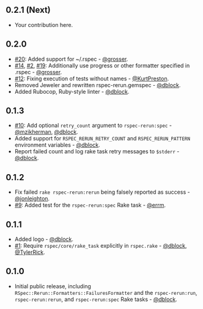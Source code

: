 0.2.1 (Next)
------------

* Your contribution here.

0.2.0
-----

* [#20](https://github.com/dblock/rspec-rerun/pull/20): Added support for ~/.rspec - [@grosser](https://github.com/grosser).
* [#14](https://github.com/dblock/rspec-rerun/issues/14), [#2](https://github.com/dblock/rspec-rerun/issues/2), [#19](https://github.com/dblock/rspec-rerun/pull/19): Additionally use progress or other formatter specified in .rspec - [@grosser](https://github.com/grosser).
* [#12](https://github.com/dblock/rspec-rerun/issues/12): Fixing execution of tests without names - [@KurtPreston](https://github.com/KurtPreston).
* Removed Jeweler and rewritten rspec-rerun.gemspec - [@dblock](https://github.com/dblock).
* Added Rubocop, Ruby-style linter - [@dblock](https://github.com/dblock).

0.1.3
-----

* [#10](https://github.com/dblock/rspec-rerun/pull/10): Add optional `retry_count` argument to `rspec-rerun:spec` - [@mzikherman](https://github.com/mzikherman), [@dblock](https://github.com/dblock).
* Added support for `RSPEC_RERUN_RETRY_COUNT` and `RSPEC_RERUN_PATTERN` environment variables - [@dblock](https://github.com/dblock).
* Report failed count and log rake task retry messages to `$stderr` - [@dblock](https://github.com/dblock).

0.1.2
-----

* Fix failed `rake rspec-rerun:rerun` being falsely reported as success - [@jonleighton](https://github.com/jonleighton).
* [#9](https://github.com/dblock/rspec-rerun/pull/9): Added test for the `rspec-rerun:spec` Rake task - [@errm](https://github.com/errm).

0.1.1
-----

* Added logo - [@dblock](https://github.com/dblock).
* [#1](https://github.com/dblock/rspec-rerun/issues/1): Require `rspec/core/rake_task` explicitly in `rspec.rake` - [@dblock](https://github.com/dblock), [@TylerRick](https://github.com/TylerRick).

0.1.0
-----

* Initial public release, including `RSpec::Rerun::Formatters::FailuresFormatter` and the `rspec-rerun:run`, `rspec-rerun:rerun`, and `rspec-rerun:spec` Rake tasks - [@dblock](https://github.com/dblock).
